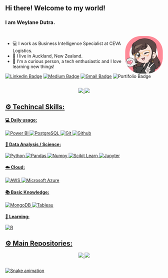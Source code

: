 ## Hi there! Welcome to my world!

### I am Weylane Dutra.

<div style="display: inline_block"><br>
  <img align="right" alt="Wey-doll" height="120" style="border-radius:50px;" src="https://raw.githubusercontent.com/weylanedutra/weylanedutra/main/resources/Wey-doll.gif?width=600&height=600">
</div>

- 💻 I work as Business Intelligence Specialist at CEVA Logistics.
- 📍 I live in Auckland, New Zealand.
- 📲 I'm a curious person, a tech enthusiastic and I love learning new things!

[![Linkedin Badge](https://img.shields.io/badge/-LinkedIn-blue?style=flat-square&logo=Linkedin&logoColor=white&link=https://www.linkedin.com/in/weylanedutra//)](https://www.linkedin.com/in/weylanedutra/)
[![Medium Badge](https://img.shields.io/badge/-Medium-black?style=flat-square&logo=Medium&logoColor=white&link=https://medium.com/@weylanedutra)](https://medium.com/@weylanedutra)
[![Gmail Badge](https://img.shields.io/badge/-Gmail-red?style=flat-square&logo=Gmail&logoColor=white&link=weylanemd@gmail.com)](weylanemd@gmail.com)
![Portifolio Badge](https://img.shields.io/badge/-Portfolio-green?style=flat-square&logo=Portfolio&logoColor=white)

##

<div align="center">
  <a href="https://github.com/weylanedutra">
  <img height="150em" src="https://github-readme-stats.vercel.app/api?username=weylanedutra&show_icons=true&theme=radical&include_all_commits=true&count_private=true"/>
  <img height="150em" src="https://github-readme-stats.vercel.app/api/top-langs/?username=weylanedutra&layout=compact&langs_count=7&theme=radical"/>
</div>

## ⚙️ **Techincal Skills:**

#### 💻 Daily usage:

![Power BI](https://img.shields.io/badge/-Power%20BI-black?style=plastic&logo=Power-BI)
![PostgreSQL](https://img.shields.io/badge/-PostgreSQL-black?style=plastic&logo=PostgreSQL)
![Git](https://img.shields.io/badge/-Git-black?style=plastic&logo=Git)
![Github](https://img.shields.io/badge/-Github-black?style=plastic&logo=Github)
 
#### 🎲 Data Analysis / Science:

![Python](https://img.shields.io/badge/-Python-black?style=plastic&logo=Python)
![Pandas](https://img.shields.io/badge/-Pandas-black?style=plastic&logo=Pandas)
![Numpy](https://img.shields.io/badge/-Numpy-black?style=plastic&logo=Numpy)
![Scikit Learn](https://img.shields.io/badge/-Scikit%20Learn-black?style=plastic&logo=scikit-learn)
![Jupyter](https://img.shields.io/badge/-Jupyter-black?style=plastic&logo=Jupyter)

#### ☁️ Cloud:

![AWS](https://img.shields.io/badge/-AWS-black?style=plastic&logo=Amazon-AWS)
![Microsoft Azure](https://img.shields.io/badge/-Azure-black?style=plastic&logo=Microsoft-Azure)

#### 📚 Basic Knowledge:

![MongoDB](https://img.shields.io/badge/-MongoDB-black?style=plastic&logo=Mongodb)
![Tableau](https://img.shields.io/badge/-Tableau-black?style=plastic&logo=Tableau)
  
#### 📖 Learning:

![R](https://img.shields.io/badge/-R-black?style=plastic&logo=R)
 
## ⚙️ **Main Repositories:**

<div align="center">
<a href="https://github.com/weylanedutra/Data_Science">
  <img height="150em" src="https://github-readme-stats.vercel.app/api/pin/?username=weylanedutra&repo=Data_Science&theme=radical" />
<a href="https://github.com/weylanedutra/SQL">
  <img height="150em" src="https://github-readme-stats.vercel.app/api/pin/?username=weylanedutra&repo=SQL&theme=radical" />
</div>  

##

![Snake animation](https://github.com/weylanedutra/weylanedutra/blob/output/github-contribution-grid-snake.svg)
 

 
